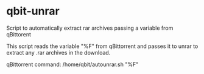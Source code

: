 # qbit-unrar
Script to automatically extract rar archives passing a variable from qBittorent

This script reads the variable "%F" from qBittorrent and passes it to unrar to extract any .rar archives in the download.

qBittorrent command:
/home/qbit/autounrar.sh "%F"

